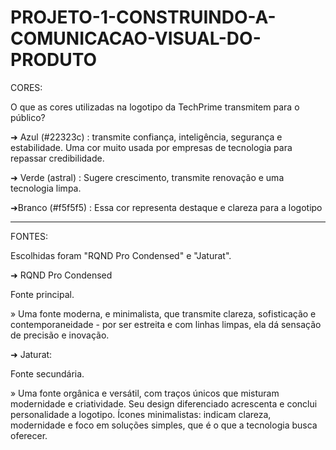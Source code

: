 # PROJETO-1-CONSTRUINDO-A-COMUNICACAO-VISUAL-DO-PRODUTO

CORES:

O que as cores utilizadas na logotipo da TechPrime transmitem para o público?

➜ Azul (#22323c) : transmite confiança, inteligência, segurança e estabilidade.
Uma cor muito usada por empresas de tecnologia para repassar credibilidade.

➜ Verde (astral) : Sugere crescimento, transmite renovação e uma tecnologia limpa.

➜Branco (#f5f5f5) : Essa cor representa destaque e clareza para a logotipo

--------------------------------------------------------------------------------------------
FONTES: 

Escolhidas foram "RQND Pro Condensed" e "Jaturat".

➜ RQND Pro Condensed

Fonte principal.

» Uma fonte moderna, e minimalista, que transmite clareza, sofisticação e contemporaneidade - por ser estreita e com linhas limpas, ela dá sensação de precisão e inovação.

➜ Jaturat:

Fonte secundária.

» Uma fonte orgânica e versátil, com traços únicos que misturam modernidade e criatividade. Seu design diferenciado acrescenta e conclui personalidade a logotipo.
Ícones minimalistas: indicam clareza, modernidade e foco em soluções simples, que é o que a tecnologia busca oferecer.

